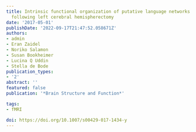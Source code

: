 ```yaml
---
title: Intrinsic functional organization of putative language networks in the brain
  following left cerebral hemispherectomy
date: '2017-05-01'
publishDate: '2022-09-17T21:47:52.058671Z'
authors:
- admin
- Eran Zaidel
- Noriko Salamon
- Susan Bookheimer
- Lucina Q Uddin
- Stella de Bode
publication_types:
- '2'
abstract: ''
featured: false
publication: '*Brain Structure and Function*'

tags:
- fMRI

doi: https://doi.org/10.1007/s00429-017-1434-y 
---
```

